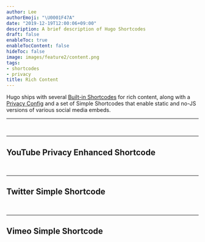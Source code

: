 ```yaml
---
author: Lee
authorEmoji: "\U0001F47A"
date: "2019-12-19T12:00:06+09:00"
description: A brief description of Hugo Shortcodes
draft: false
enableToc: true
enableTocContent: false
hideToc: false
image: images/feature2/content.png
tags:
- shortcodes
- privacy
title: Rich Content
---
```


Hugo ships with several [Built-in Shortcodes](https://gohugo.io/content-management/shortcodes/#use-hugo-s-built-in-shortcodes) for rich content, along with a [Privacy Config](https://gohugo.io/about/hugo-and-gdpr/) and a set of Simple Shortcodes that enable static and no-JS versions of various social media embeds.
<!--more-->
---

<br>

---

## YouTube Privacy Enhanced Shortcode



<br>

---

## Twitter Simple Shortcode



<br>

---

## Vimeo Simple Shortcode


